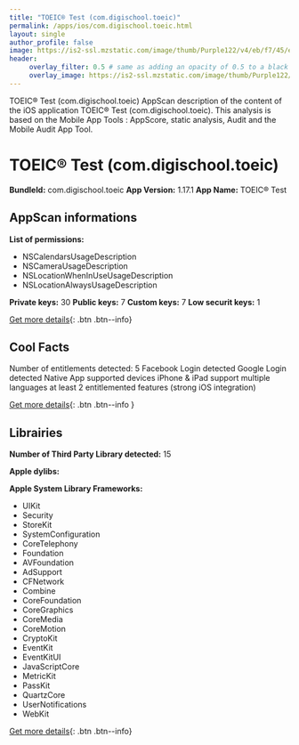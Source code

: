 ```yaml
---
title: "TOEIC® Test (com.digischool.toeic)"
permalink: /apps/ios/com.digischool.toeic.html
layout: single
author_profile: false
image: https://is2-ssl.mzstatic.com/image/thumb/Purple122/v4/eb/f7/45/ebf74548-5ddc-4d51-60b3-ce19cb960474/AppIcon-0-1x_U007emarketing-0-7-0-85-220.jpeg/512x512bb.jpg
header: 
     overlay_filter: 0.5 # same as adding an opacity of 0.5 to a black background
     overlay_image: https://is2-ssl.mzstatic.com/image/thumb/Purple122/v4/eb/f7/45/ebf74548-5ddc-4d51-60b3-ce19cb960474/AppIcon-0-1x_U007emarketing-0-7-0-85-220.jpeg/512x512bb.jpg
---
```

TOEIC® Test (com.digischool.toeic) AppScan description of the content of the iOS application TOEIC® Test (com.digischool.toeic). This analysis is based on the Mobile App Tools : AppScore, static analysis, Audit and the Mobile Audit App Tool.

# TOEIC® Test (com.digischool.toeic)

**BundleId:** com.digischool.toeic
**App Version:** 1.17.1
**App Name:** TOEIC® Test


## AppScan informations 

**List of permissions:** 
- NSCalendarsUsageDescription
- NSCameraUsageDescription
- NSLocationWhenInUseUsageDescription
- NSLocationAlwaysUsageDescription
  
  
**Private keys:** 30
**Public keys:** 7
**Custom keys:** 7
**Low securit keys:** 1
  
[Get more details](/pricing.html){: .btn .btn--info}

## Cool Facts

Number of entitlements detected: 5
Facebook Login detected
Google Login detected
Native App
supported devices iPhone & iPad
support multiple languages
at least 2 entitlemented features (strong iOS integration)
  
[Get more details](/pricing.html){: .btn .btn--info }

## Librairies 
**Number of Third Party Library detected:** 15


**Apple dylibs:**


**Apple System Library Frameworks:**
- UIKit
- Security
- StoreKit
- SystemConfiguration
- CoreTelephony
- Foundation
- AVFoundation
- AdSupport
- CFNetwork
- Combine
- CoreFoundation
- CoreGraphics
- CoreMedia
- CoreMotion
- CryptoKit
- EventKit
- EventKitUI
- JavaScriptCore
- MetricKit
- PassKit
- QuartzCore
- UserNotifications
- WebKit


  
[Get more details](/pricing.html){: .btn .btn--info}

